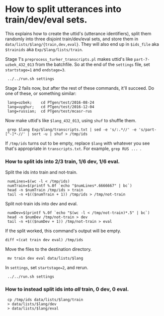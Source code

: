 # How to split utterances into train/dev/eval sets.

This explains how to create the uttid's (utterance identifiers),
split them randomly into three disjoint train/dev/eval sets,
and store them in `data/lists/$lang/{train,dev,eval}`.
They will also end up in `$ids_file` aka `$trainids` aka `Exp/$lang/lists/train`.

Stage 1's `preprocess_turker_transcripts.pl` makes uttid's like `part-7-uzbek_432_013` from the batchfile.
So at the end of the `settings` file, set `startstage=1` and `endstage=3`.

     ../../run.sh settings

Stage 2 fails now, but after the rest of these commands, it'll succeed.
Do one of these, or something similar:

     lang=uzbek;    cd PTgen/test/2016-08-24
     lang=uyghur;   cd PTgen/test/2016-12-04
     lang=russian;  cd PTgen/test/mcasr-rus

Now make uttid's like `$lang_432_013`, using `shuf` to shuffle them.

     grep $lang Exp/$lang/transcripts.txt | sed -e 's/:.*//' -e 's/part-[^-]*-//' | sort -u | shuf > /tmp/ids

If `/tmp/ids` turns out to be empty, replace `$lang` with whatever you see that's appropriate in `transcripts.txt`.
For example, `grep RUS ... `.

### How to split ids into 2/3 train, 1/6 dev, 1/6 eval.

Split the ids into train and not-train.

     numLines=$(wc -l < /tmp/ids)
     numTrain=$(printf %.0f `echo "$numLines*.6666667" | bc`)
     head -n $numTrain /tmp/ids > train
     tail -n +$(($numTrain + 1)) /tmp/ids > /tmp/not-train

Split not-train ids into dev and eval.

     numDev=$(printf %.0f `echo "$(wc -l < /tmp/not-train)*.5" | bc`)
     head -n $numDev /tmp/not-train > dev
     tail -n +$(($numDev + 1)) /tmp/not-train > eval

If the split worked, this command's output will be empty.

    diff <(cat train dev eval) /tmp/ids

Move the files to the destination directory.

     mv train dev eval data/lists/$lang

In `settings`, set `startstage=2`, and rerun.

     ../../run.sh settings

### How to instead split ids into *all* train, 0 dev, 0 eval.

     cp /tmp/ids data/lists/$lang/train
     > data/lists/$lang/dev
     > data/lists/$lang/eval
